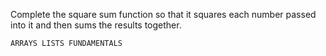 ﻿Complete the square sum function so that it squares each number passed into it and then sums the results together.


``ARRAYS LISTS FUNDAMENTALS``